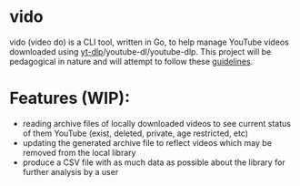# vido
vido (video do) is a CLI tool, written in Go, to help manage YouTube videos downloaded using [yt-dlp](https://github.com/yt-dlp/yt-dlp)/youtube-dl/youtube-dlp. This project will be pedagogical in nature and will attempt to follow these [guidelines](https://clig.dev/).

# Features (WIP):
* reading archive files of locally downloaded videos to see current status of them YouTube (exist, deleted, private, age restricted, etc)
* updating the generated archive file to reflect videos which may be removed from the local library
* produce a CSV file with as much data as possible about the library for further analysis by a user
